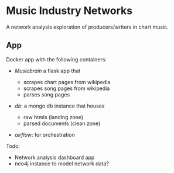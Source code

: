 # Music Industry Networks
A network analysis exploration of producers/writers in chart music.



## App
Docker app with the following containers:

- *Musicbrain* a flask app that
  - scrapes chart pages from wikipedia
  - scrapes song pages from wikipedia
  - parses song pages

- *db*: a mongo db instance that houses
  - raw htmls (landing zone)
  - parsed documents (clean zone)

- *airflow*: for orchestration


Todo:
- Network analysis dashboard app
- neo4j instance to model network data?